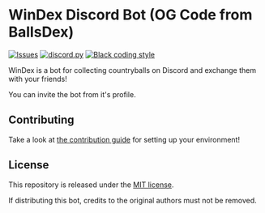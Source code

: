 # WinDex Discord Bot (OG Code from BallsDex)

[![Issues](https://img.shields.io/github/issues/winwastaken/WinDex-DiscordBot)](https://github.com/winwastaken/WinDex-DiscordBot/issues)
[![discord.py](https://img.shields.io/badge/discord-py-blue.svg)](https://github.com/Rapptz/discord.py)
[![Black coding style](https://img.shields.io/badge/code%20style-black-000000.svg)](https://github.com/ambv/black)

WinDex is a bot for collecting countryballs on Discord and exchange them with your friends!

You can invite the bot from it's profile.

## Contributing

Take a look at [the contribution guide](CONTRIBUTING.md) for setting up your environment!

## License

This repository is released under the [MIT license](https://opensource.org/licenses/MIT).

If distributing this bot, credits to the original authors must not be removed.
